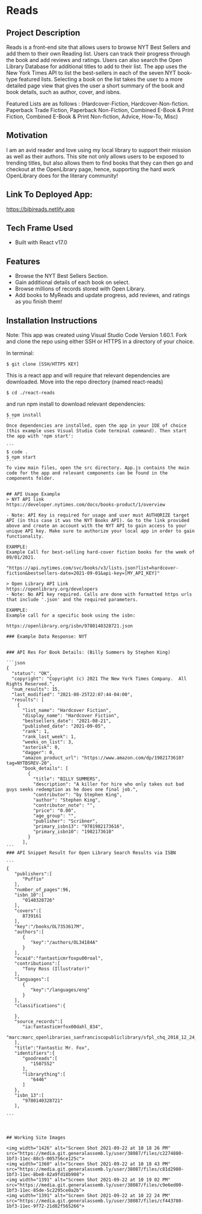 # Reads
## Project Description 
Reads is a front-end site that allows users to browse NYT Best Sellers and add them to their own Reading list. Users can track their progress through the book and add reviews and ratings. Users can also search the Open Library Database for additional titles to add to their list. The app uses the New York Times API to list the best-sellers in each of the seven NYT book-type featured lists. Selecting a book on the list takes the user to a more detailed page view that gives the user a short summary of the book and book details, such as author, cover, and isbns. 

Featured Lists are as follows : (Hardcover-Fiction, Hardcover-Non-fiction. Paperback Trade Fiction, Paperback Non-Fiction, Combined E-Book & Print Fiction, Combined E-Book & Print Non-fiction, Advice, How-To, Misc)

## Motivation 
I am an avid reader and love using my local library to support their mission as well as their authors. This site not only allows users to be exposed to trending titles, but also allows them to find books that they can then go and checkout at the OpenLibrary page, hence, supporting the hard work OpenLibrary does for the literary community!

## Link To Deployed App: 
https://bibireads.netlify.app

## Tech Frame Used
- Built with React v17.0

## Features
- Browse the NYT Best Sellers Section.
- Gain additional details of each book on select.
- Browse millions of records stored with Open Library.
- Add books to MyReads and update progress, add reviews, and ratings as you finish them!

## Installation Instructions
Note: This app was created using Visual Studio Code Version 1.60.1. 
Fork and clone the repo using either SSH or HTTPS in a directory of your choice.

In terminal:
```
$ git clone [SSH/HTTPS KEY]
```
This is a react app and will require that relevant dependencies are downloaded. Move into the repo directory (named react-reads)

```
$ cd ./react-reads
````
and run npm install to download relevant dependencies:

````
$ npm install
```
Once dependencies are installed, open the app in your IDE of choice (this example uses Visual Studio Code terminal command). Then start the app with 'npm start': 

```
$ code . 
$ npm start
```
To view main files, open the src directory. App.js contains the main code for the app and relevant components can be found in the components folder. 


## API Usage Example 
> NYT API link
https://developer.nytimes.com/docs/books-product/1/overview

- Note: API Key is required for usage and user must AUTHORIZE target API (in this case it was the NYT Books API). Go to the link provided above and create an account with the NYT API to gain access to your unique API key. Make sure to authorize your local app in order to gain functionality.

EXAMPLE: 
Example Call for best-selling hard-cover fiction books for the week of 09/01/2021.

"https://api.nytimes.com/svc/books/v3/lists.json?list=hardcover-fiction&bestsellers-date=2021-09-01&api-key=[MY_API_KEY]"

> Open Library API Link 
https://openlibrary.org/developers
- Note: No API key required. Calls are done with formatted https urls that include '.json' and the required parameters.

EXAMPLE: 
Example call for a specific book using the isbn: 

https://openlibrary.org/isbn/9780140328721.json

### Example Data Response: NYT


### API Res For Book Details: (Billy Summers by Stephen King) 

```json
{
  "status": "OK",
  "copyright": "Copyright (c) 2021 The New York Times Company.  All Rights Reserved.",
  "num_results": 15,
  "last_modified": "2021-08-25T22:07:44-04:00",
  "results": [
    {
      "list_name": "Hardcover Fiction",
      "display_name": "Hardcover Fiction",
      "bestsellers_date": "2021-08-21",
      "published_date": "2021-09-05",
      "rank": 1,
      "rank_last_week": 1,
      "weeks_on_list": 3,
      "asterisk": 0,
      "dagger": 0,
      "amazon_product_url": "https://www.amazon.com/dp/1982173610?tag=NYTBSREV-20",
      "book_details": [
        {
          "title": "BILLY SUMMERS",
          "description": "A killer for hire who only takes out bad guys seeks redemption as he does one final job.",
          "contributor": "by Stephen King",
          "author": "Stephen King",
          "contributor_note": "",
          "price": "0.00",
          "age_group": "",
          "publisher": "Scribner",
          "primary_isbn13": "9781982173616",
          "primary_isbn10": "1982173610"
        }
      ],
```
### API Snippet Result for Open Library Search Results via ISBN 

```
{
   "publishers":[
      "Puffin"
   ],
   "number_of_pages":96,
   "isbn_10":[
      "0140328726"
   ],
   "covers":[
      8739161
   ],
   "key":"/books/OL7353617M",
   "authors":[
      {
         "key":"/authors/OL34184A"
      }
   ],
   "ocaid":"fantasticmrfoxpu00roal",
   "contributions":[
      "Tony Ross (Illustrator)"
   ],
   "languages":[
      {
         "key":"/languages/eng"
      }
   ],
   "classifications":{
      
   },
   "source_records":[
      "ia:fantasticmrfox00dahl_834",
      "marc:marc_openlibraries_sanfranciscopubliclibrary/sfpl_chq_2018_12_24_run02.mrc:85081404:4525"
   ],
   "title":"Fantastic Mr. Fox",
   "identifiers":{
      "goodreads":[
         "1507552"
      ],
      "librarything":[
         "6446"
      ]
   },
   "isbn_13":[
      "9780140328721"
   ],

```



## Working Site Images

<img width="1426" alt="Screen Shot 2021-09-22 at 10 18 26 PM" src="https://media.git.generalassemb.ly/user/38087/files/c2274880-1bf3-11ec-88c5-005756ce125c">
<img width="1360" alt="Screen Shot 2021-09-22 at 10 18 43 PM" src="https://media.git.generalassemb.ly/user/38087/files/c81d2980-1bf3-11ec-8be8-82a9fd18b908">
<img width="1391" alt="Screen Shot 2021-09-22 at 10 19 02 PM" src="https://media.git.generalassemb.ly/user/38087/files/c9e6ed00-1bf3-11ec-85de-5c2295ce0a2b">
<img width="1391" alt="Screen Shot 2021-09-22 at 10 22 24 PM" src="https://media.git.generalassemb.ly/user/38087/files/cf443780-1bf3-11ec-9f72-21d82f565266">
